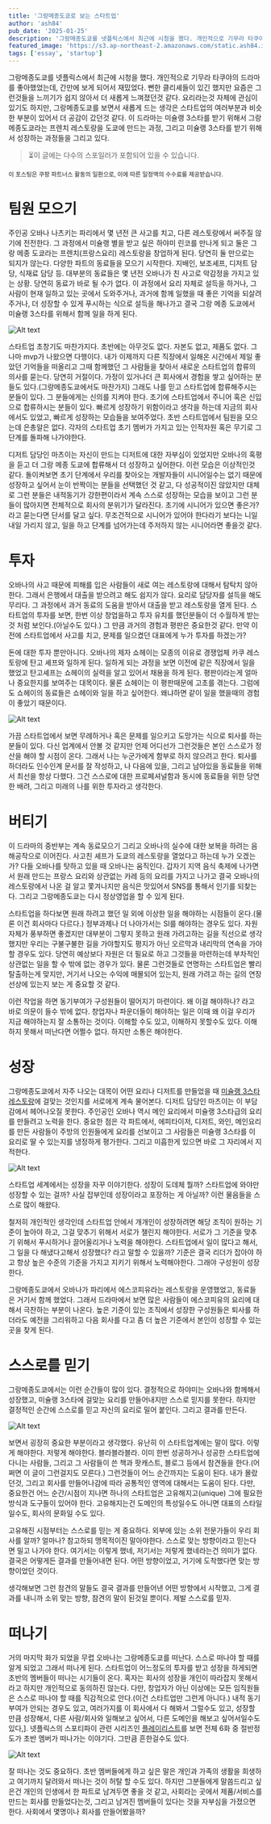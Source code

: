```yaml
---
title: '그랑메종도쿄로 보는 스타트업'
author: 'ash84'
pub_date: '2025-01-25'
description: '그랑메종도쿄를 넷플릭스에서 최근에 시청을 했다. 개인적으로 기무라 타쿠야의 드라마를 좋아했었는데, 간만에 보게 되어서 재밌었다. 뻔한 클리셰들이 있긴 했지만 요즘은 그런것들을 느끼기가 쉽지 않아서 더 새롭게 느껴졌던것 같다. 요리라는것 자체에 관심이 있기도 하지만, 그랑메종도쿄를 보면서 새롭게 드는 생각은 스타트업의 여러부분과 비슷한 부분이 있어서 더 공감이 갔던것 같다. 이 드라마는 미슐랭 3스타를 받기 위해서 그랑메종도쿄라는 프렌치 레스토랑을 도쿄에 만드는 과정, 그리고 미슐랭 3스타를 받기 위해서 성장하는 과정들을 그리고 있다'
featured_image: 'https://s3.ap-northeast-2.amazonaws.com/static.ash84.io/images/blog/startups-la-grande-maison-tokyo/1316x741.webp'
tags: ['essay', 'startup']
---
```


그랑메종도쿄를 넷플릭스에서 최근에 시청을 했다. 개인적으로 기무라 타쿠야의 드라마를 좋아했었는데, 간만에 보게 되어서 재밌었다. 뻔한 클리셰들이 있긴 했지만 요즘은 그런것들을 느끼기가 쉽지 않아서 더 새롭게 느껴졌던것 같다. 요리라는것 자체에 관심이 있기도 하지만, 그랑메종도쿄를 보면서 새롭게 드는 생각은 스타트업의 여러부분과 비슷한 부분이 있어서 더 공감이 갔던것 같다. 이 드라마는 미슐랭 3스타를 받기 위해서 그랑메종도쿄라는 프렌치 레스토랑을 도쿄에 만드는 과정, 그리고 미슐랭 3스타를 받기 위해서 성장하는 과정들을 그리고 있다. 

> ⏳이 글에는 다수의 스포일러가 포함되어 있을 수 있습니다. 

<small> 이 포스팅은 쿠팡 파트너스 활동의 일환으로, 이에 따른 일정액의 수수료를 제공받습니다.</small>
# 팀원 모으기 

주인공 오바나 나츠키는 파리에서 몇 년전 큰 사고를 치고, 다른 레스토랑에서 써주질 않기에 전전한다. 그 과정에서 미슐랭 별을 받고 싶은 하야미 린코를 만나게 되고 둘은 그랑 메종 도쿄라는 프렌치(프랑스요리) 레스토랑을 창업하게 된다. 당연히 둘 만으로는 되지가 않는다. 다양한 파트의 동료들을 모으기 시작한다. 지배인, 보조셰프, 디저트 담당, 식재료 담당 등. 대부분의 동료들은 몇 년전 오바나가 친 사고로 악감정을 가지고 있는 상황. 당연히 동료가 바로 될 수가 없다. 이 과정에서 요리 자체로 설득을 하거나, 그 사람이 현재 일하고 있는 곳에서 도와주거나, 과거에 함께 일했을 때 좋은 기억을 되살려주거나, 더 성장할 수 있게 푸시하는 식으로 설득을 해나가고 결국 그랑 메종 도쿄에서 미슐랭 3스타를 위해서 함께 일을 하게 된다. 

 ![Alt text](https://s3.ap-northeast-2.amazonaws.com/static.ash84.io/images/blog/startups-la-grande-maison-tokyo/2.jpeg)

스타트업 초창기도 마찬가지다. 초반에는 아무것도 없다. 자본도 없고, 제품도 없다. 그나마 mvp가 나왔으면 다행이다. 내가 이제까지 다른 직장에서 일해온 시간에서 제일 좋았던 기억들을 떠올리고 그때 함께했던 그 사람들을 찾아서 새로운 스타트업의 합류의 의사를 묻는다. 당연히 거절이다. 가정이 있거나더 큰 회사에서 경험을 쌓고 싶어하는 분들도 있다.(그랑메종도쿄에서도 마찬가지) 그래도 나를 믿고 스타트업에 합류해주시는 분들이 있다. 그 분들에게는 신의를 지켜야 한다. 초기에 스타트업에서 주니어 혹은 신입으로 합류하시는 분들이 있다. 빠르게 성장하기 위함이라고 생각을 하는데 지금의 회사에서도 있었고, 빠르게 성장하는 모습들을 보여주었다. 초반 스타트업에서 팀원을 모으는데 은총알은 없다. 각자의 스타트업 초기 멤버가 가지고 있는 인적자원 혹은 무기로 그 단계를 돌파해 나가야한다. 

디저트 담당인 마츠이는 자신이 만드는 디저트에 대한 자부심이 있었지만 오바나의 혹평을 듣고 더 그랑 메종 도쿄에 합류해서 더 성장하고 싶어한다. 이런 모습은 이상적인것 같다. 돌이켜보면 초기 단계에서 우리를 찾아오는 개발자들이 시니어일수는 없기 때문에 성장하고 싶어서 눈이 반짝이는 분들을 선택했던 것 같고, 다 성공적이진 않았지만 대체로 그런 분들은 내적동기가 강한편이라서 계속 스스로 성장하는 모습을 보이고 그런 분들이 많아지면 전체적으로 회사의 분위기가 달라진다. 초기에 시니어가 있으면 좋은가? 라고 묻는다면 단서를 달고 싶다. 무조건적으로 시니어가 있어야 한다라기 보다는 니일내일 가리지 않고, 일을 하고 단계를 넘어가는데 주저하지 않는 시니어라면 좋을것 같다. 

# 투자 

오바나의 사고 때문에 피해를 입은 사람들이 새로 여는 레스토랑에 대해서 탐탁치 않아 한다. 그래서 은행에서 대출을 받으려고 해도 쉽지가 않다. 요리로 담당자를 설득을 해도 무리다. 그 과정에서 과거 동료의 도움을 받아서 대출을 받고 레스토랑을 열게 된다. 스타트업의 투자를 보면, 한번 이상 창업을하고 투자 유치를 했던분들이 더 수월하게 받는것 처럼 보인다.(아닐수도 있다.) 그 만큼 과거의 경험과 평판은 중요한것 같다. 만약 이전에 스타트업에서 사고를 치고, 문제를 일으켰던 대표에게 누가 투자를 하겠는가? 

돈에 대한 투자 뿐만아니다. 오바나의 제자 쇼헤이는 모종의 이유로 경쟁업체 카쿠 레스토랑에 탄고 셰프와 일하게 된다. 일하게 되는 과정을 보면 이전에 같은 직장에서 일을 했었고 탄고셰프는 쇼헤이의 실력을 알고 있어서 채용을 하게 된다. 평판이라는게 얼마나 중요한지를 보여주는 대목이다. 물론 쇼헤이는 이 평판때문에 고초를 겪는다. 그럼에도 쇼헤이의 동료들은 쇼헤이와 일을 하고 싶어한다. 왜냐하면 같이 일을 했을때의 경험이 좋았기 때문이다. 

 ![Alt text](https://s3.ap-northeast-2.amazonaws.com/static.ash84.io/images/blog/startups-la-grande-maison-tokyo/4.jpeg)

가끔 스타트업에서 보면 무례하거나 혹은 문제를 일으키고 도망가는 식으로 퇴사를 하는 분들이 있다. 다신 업계에서 안볼 것 같지만 언제 어디선가 그런것들은 본인 스스로가 정산을 해야 할 시점이 온다. 그래서 나는 누군가에게 함부로 하지 않으려고 한다. 퇴사를 하더라도 인수인계 문서를 잘 작성하고, 나 다음에 있을, 그리고 남아있을 동료들을 위해서 최선을 항상 다했다. 그건 스스로에 대한 프로페셔널함과 동시에 동료들을 위한 당연한 배려, 그리고 미래의 나를 위한 투자라고 생각한다. 


# 버티기 

이 드라마의 중반부는 계속 동료모으기 그리고 오바나의 실수에 대한 보복을 하려는 음해공작으로 이어진다. 사고친 셰프가 도쿄의 레스토랑을 열었다고 하는데 누가 오겠는가? 다들 오바나를 탓하고 있을 때 오바나는 움직인다. 갑자기 지역 음식 축제에 나가면서 원래 만드는 프랑스 요리와 상관없는 카레 등의 요리를 가지고 나가고 결국 오바나의 레스토랑에서 나온 걸 알고 쫓겨나지만 음식은 맛있어서 SNS를 통해서 인기를 되찾는다. 그리고 그랑메종도쿄는 다시 정상영업을 할 수 있게 된다. 

스타트업을 하다보면 원래 하려고 했던 일 외에 이상한 일을 해야하는 시점들이 온다.(물론 이건 회사마다 다르다.) 정부과제나 더 나아가서는 SI를 해야하는 경우도 있다. 자원자체가 풍부하면 좋겠지만 대부분이 그렇지 못하고 원래 가려고하는 길을 직선으로 생각했지만 우리는 구불구불한 길을 가야할지도 평지가 아닌 오르막과 내리막의 연속을 가야할  경우도 있다. 당연히 예상보다 자원은 더 필요로 하고 그것들을 마련하는데 부차적인 상관없는 일을 할 수 밖에 없는 경우가 있다. 물론 그런것들로 연명하는 스타트업은 빨리 탈출하는게 맞지만, 거기서 나오는 수익에 매몰되어 있는지, 원래 가려고 하는 길의 연장선상에 있는지 보는 게 중요할 것 같다. 

이런 작업을 하면 동기부여가 구성원들이 떨어지기 마련이다. 왜 이걸 해야하나? 라고 바로 의문이 들수 밖에 없다. 창업자나 파운더들이 해야하는 일은 이때 왜 이걸 우리가 지금 해야하는지 잘 소통하는 것이다. 이해할 수도 있고, 이해하지 못할수도 있다. 이해하지 못해서 떠난다면 어쩔수 없다. 하지만 소통은 해야한다. 

# 성장 

그랑메종도쿄에서 자주 나오는 대목이 어떤 요리나 디저트를 만들었을 때 [미슐랭 3스타 레스토랑](https://link.coupang.com/a/cbwyqW)에 걸맞는 것인지를 서로에게 계속 물어본다. 디저트 담당인 마츠이는 이 부담감에서 헤어나오질 못한다. 주인공인 오바나 역시 메인 요리에서 미슐랭 3스타급의 요리를 만들려고 노력을 한다. 중요한 점은 각 파트에서, 에피타이저, 디저트, 와인, 메인요리를 만든 사람들이 주방의 인원들에게 요리를 선보이고 그 사람들은 미슐랭 3스타를 이 요리로 딸 수 있는지를 냉정하게 평가한다. 그리고 미흡한게 있으면 바로 그 자리에서 지적한다. 

 ![Alt text](https://s3.ap-northeast-2.amazonaws.com/static.ash84.io/images/blog/startups-la-grande-maison-tokyo/gran1.png)

스타트업 세계에서는 성장을 자꾸 이야기한다. 성장이 도데체 뭘까? 스타트업에 와야만 성장할 수 있는 걸까? 사실 잡부인데 성장이라고 포장하는 게 아닐까? 이런 물음들을 스스로 많이 해왔다. 

철저히 개인적인 생각인데 스타트업 안에서 개개인이 성장하려면 해당 조직이 원하는 기준이 높아야 하고, 그걸 맞추기 위해서 서로가 챌린지 해야한다. 서로가 그 기준을 맞추기 위해서 푸시하거나 끌어올리거나 노력을 해야한다. 스타트업에서 일이 많다고 해서, 그 일을 다 해냈다고해서 성장했다? 라고 말할 수 있을까? 기준은 결국 리더가 잡아야 하고 항상 높은 수준의 기준을 가지고 지키기 위해서 노력해야한다. 그래야 구성원이 성장한다. 

그랑메종도쿄에서 오바나가 파리에서 에스코피유라는 레스토랑을 운영했었고, 동료들은 거기서 함께 했었다. 그래서 드라마에서 보면 많은 사람들이 에스코피유의 요리에 대해서 극찬하는 부분이 나온다. 높은 기준이 있는 조직에서 성장한 구성원들은 퇴사를 하더라도 예전을 그리워하고 다음 회사를 다고 좀 더 높은 기준에서 본인이 성장할 수 있는 곳을 찾게 된다. 


# 스스로를 믿기 


그랑메종도쿄에서는 이런 순간들이 많이 있다. 결정적으로 하야미는 오바나와 함께해서 성장했고, 미슐랭 3스타에 걸맞는 요리를 만들어내지만 스스로 믿지를 못한다. 하지만 결정적인 순간에 스스로를 믿고 자신의 요리로 밀어 붙인다. 그리고 결과를 만든다. 

 ![Alt text](https://s3.ap-northeast-2.amazonaws.com/static.ash84.io/images/blog/startups-la-grande-maison-tokyo/gran2.jpeg)

보면서 굉장히 중요한 부분이라고 생각했다. 유난히 이 스타트업계에는 말이 많다. 이렇게 해야한다. 저렇게 해야한다. 블라블라블라. 이미 한번 성공하거나 성공한 스타트업에 다니는 사람들, 그리고 그 사람들이 쓴 책과 팟캐스트, 블로그 등에서 참견들을 한다.(어쩌면 이 글이 그런걸지도 모른다.) 그런것들이 어느 순간까지는 도움이 된다. 내가 몰랐던것, 그리고 회사를 만들어나감에 따라 공통적인 영역에 대해서는 도움이 된다. 다만, 중요한건 어느 순간/시점이 지나면 하나의 스타트업은 고유해지고(unique) 그에 필요한 방식과 도구들이 있어야 한다. 고유해지는건 도메인의 특성일수도 아니면 대표의 스타일일수도, 회사의 문화일 수도 있다. 

고유해진 시점부터는 스스로를 믿는 게 중요하다. 외부에 있는 소위 전문가들이 우리 회사를 알까? 얼마나? 참고하되 맹목적이진 말아야한다. 스스로 맞는 방향이라고 믿는다면 밀고 나가야 한다. 여기서는 이렇게 했네, 저기서는 저렇게 했네라는건 의미가 없다. 결국은 어떻게든 결과를 만들어내면 된다. 어떤 방향이었고, 거기에 도착했다면 맞는 방향이었던 것이다. 

생각해보면 그런 참견의 말들도 결국 결과를 만들어낸 어떤 방향에서 시작했고, 그게 결과를 내니까 소위 맞는 방향, 참견의 말이 된것일 뿐이다. 
제발 스스로를 믿자. 

# 떠나기 

거의 마지막 화가 되었을 무렵 오바나는 그랑메종도쿄를 떠난다. 스스로 떠나야 할 때를 알게 되었고 그래서 떠나게 된다. 스타트업이 어느정도의 투자를 받고 성장을 하게되면 초반의 멤버들이 떠나는 시기들이 온다. 혹자는 회사의 성장을 개인이 따라잡지 못해서라고 하지만 개인적으로 동의하진 않는다. 다만, 창업자가 아닌 이상에는 모든 임직원들은 스스로 떠나야 할 때를 직감적으로 안다.(이건 스타트업만 그런게 아니다.) 내적 동기부여가 안되는 경우도 있고, 여러가지를 이 회사에서 다 해봐서 그럴수도 있고, 성장할 만큼 성장해서, 다른 사람/회사와 일해보고 싶어서, 다른 도메인을 해보고 싶어서일수도 있다,]. 넷플릭스의  스포티파이  관련 시리즈인 [플레이리스트](https://www.netflix.com/title/81186296)를 보면 전체 6화 중 절반정도가 초반 멤버가 떠나가는 이야기다. 그만큼 흔한걸수도 있다. 

 ![Alt text](https://s3.ap-northeast-2.amazonaws.com/static.ash84.io/images/blog/startups-la-grande-maison-tokyo/gran.jpeg)

잘 떠나는 것도 중요하다. 초반 멤버들에게 하고 싶은 말은 개인과 가족의 생활을 희생하고 여기까지 달려와서 떠나는 것이 허탈 할 수도 있다. 하지만 그분들에게 말씀드리고 싶은건 개인의 인생에서 한 파트로 남겨두면 좋을 것 같고, 사회라는 곳에서 제품/서비스를 만드는 회사를 만들었다는것, 그리고 남겨진 멤버들이 있다는 것을 자부심을 가졌으면 한다. 사회에서 몇명이나 회사를 만들어봤을까?
